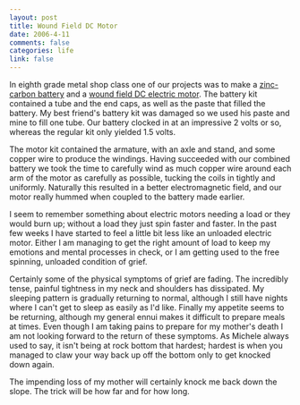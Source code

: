 ```yaml
--- 
layout: post
title: Wound Field DC Motor
date: 2006-4-11
comments: false
categories: life
link: false
---
```

In eighth grade metal shop class one of our projects was to make a <a href="http://en.wikipedia.org/wiki/Carbon-zinc_battery" title="zinc-carbon battery">zinc-carbon battery</a> and a <a href="http://en.wikipedia.org/wiki/Electric_motor#Wound_field_DC_motor" title="wound field DC electric motor">wound field DC electric motor</a>. The battery kit contained a tube and the end caps, as well as the paste that filled the battery. My best friend's battery kit was damaged so we used his paste and mine to fill one tube. Our battery clocked in at an impressive 2 volts or so, whereas the regular kit only yielded 1.5 volts.

The motor kit contained the armature, with an axle and stand, and some copper wire to produce the windings. Having succeeded with our combined battery we took the time to carefully wind as much copper wire around each arm of the motor as carefully as possible, tucking the coils in tightly and uniformly. Naturally this resulted in a better electromagnetic field, and our motor really hummed when coupled to the battery made earlier.

I seem to remember something about electric motors needing a load or they would burn up; without a load they just spin faster and faster. In the past few weeks I have started to feel a little bit less like an unloaded electric motor. Either I am managing to get the right amount of load to keep my emotions and mental processes in check, or I am getting used to the free spinning, unloaded condition of grief.

Certainly some of the physical symptoms of grief are fading. The incredibly tense, painful tightness in my neck and shoulders has dissipated. My sleeping pattern is gradually returning to normal, although I still have nights where I can't get to sleep as easily as I'd like. Finally my appetite seems to be returning, although my general ennui makes it difficult to prepare meals at times. Even though I am taking pains to prepare for my mother's death I am not looking forward to the return of these symptoms. As Michele always used to say, it isn't being at rock bottom that hardest; hardest is when you managed to claw your way back up off the bottom only to get knocked down again.

The impending loss of my mother will certainly knock me back down the slope. The trick will be how far and for how long.
